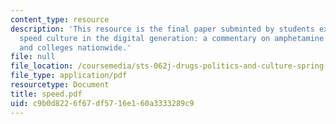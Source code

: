```yaml
---
content_type: resource
description: 'This resource is the final paper subminted by students explaining about
  speed culture in the digital generation: a commentary on amphetamine use at MIT
  and colleges nationwide.'
file: null
file_location: /coursemedia/sts-062j-drugs-politics-and-culture-spring-2006/c9b0d8226f67df5716e160a3333289c9_speed.pdf
file_type: application/pdf
resourcetype: Document
title: speed.pdf
uid: c9b0d822-6f67-df57-16e1-60a3333289c9
---
```

